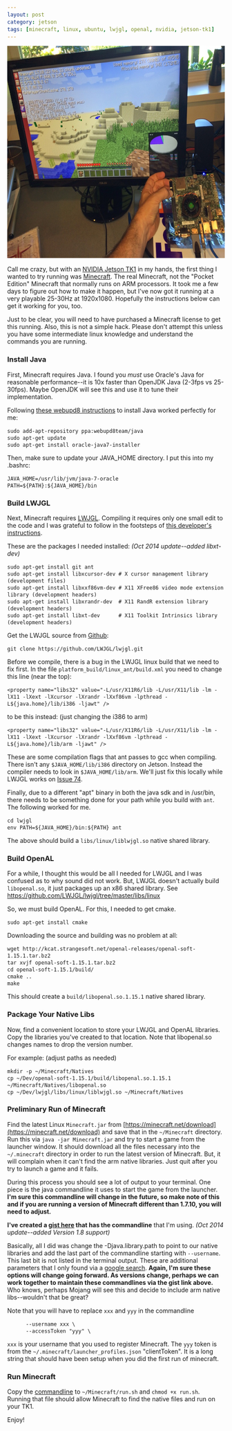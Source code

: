```yaml
---
layout: post
category: jetson
tags: [minecraft, linux, ubuntu, lwjgl, openal, nvidia, jetson-tk1]
---
```


<img src="/assets/image/jetson_minecraft_med.jpg" width="645" height="490" />

Call me crazy, but with an [NVIDIA Jetson
TK1](https://developer.nvidia.com/jetson-tk1) in my hands, the first
thing I wanted to try running was [Minecraft](https://minecraft.net/).
The real Minecraft, not the "Pocket Edition" Minecraft that normally
runs on ARM processors.  It took me a few days to figure out how to
make it happen, but I've now got it running at a very playable 25-30Hz
at 1920x1080.  Hopefully the instructions below can get it working for
you, too.

Just to be clear, you will need to have purchased a Minecraft license
to get this running.  Also, this is not a simple hack.  Please don't
attempt this unless you have some intermediate linux knowledge and
understand the commands you are running.

### Install Java

First, Minecraft requires Java.  I found you *must* use Oracle's Java
for reasonable performance--it is 10x faster than OpenJDK Java (2-3fps
vs 25-30fps).  Maybe OpenJDK will see this and use it to tune their
implementation.

Following [these webupd8
instructions](http://www.webupd8.org/2012/01/install-oracle-java-jdk-7-in-ubuntu-via.html)
to install Java worked perfectly for me:

```
sudo add-apt-repository ppa:webupd8team/java
sudo apt-get update
sudo apt-get install oracle-java7-installer
```

Then, make sure to update your JAVA_HOME directory.  I put this into
my .bashrc:

```
JAVA_HOME=/usr/lib/jvm/java-7-oracle
PATH=${PATH}:${JAVA_HOME}/bin
```

### Build LWJGL

Next, Minecraft requires [LWJGL](http://lwjgl.org/).  Compiling it
requires only one small edit to the code and I was grateful to follow
in the footsteps of [this developer's
instructions](http://it.toolbox.com/wiki/index.php/Developing_on_Raspberry_Pi).

These are the packages I needed installed: <i>(Oct 2014 update--added libxt-dev)</i>

```
sudo apt-get install git ant
sudo apt-get install libxcursor-dev # X cursor management library (development files)
sudo apt-get install libxxf86vm-dev # X11 XFree86 video mode extension library (development headers)
sudo apt-get install libxrandr-dev  # X11 RandR extension library (development headers)
sudo apt-get install libxt-dev      # X11 Toolkit Intrinsics library (development headers)
```

Get the LWJGL source from [Github](http://github.com):

```
git clone https://github.com/LWJGL/lwjgl.git
```

Before we compile, there is a bug in the LWJGL linux build that we
need to fix first. In the file `platform_build/linux_ant/build.xml`
you need to change this line (near the top):

```
<property name="libs32" value="-L/usr/X11R6/lib -L/usr/X11/lib -lm -lX11 -lXext -lXcursor -lXrandr -lXxf86vm -lpthread -L${java.home}/lib/i386 -ljawt" />
```

to be this instead: (just changing the i386 to arm)

```
<property name="libs32" value="-L/usr/X11R6/lib -L/usr/X11/lib -lm -lX11 -lXext -lXcursor -lXrandr -lXxf86vm -lpthread -L${java.home}/lib/arm -ljawt" />
```

These are some compilation flags that ant passes to gcc when
compiling. There isn't any `$JAVA_HOME/lib/i386` directory on Jetson.
Instead the compiler needs to look in `$JAVA_HOME/lib/arm`.  We'll
just fix this locally while LWJGL works on [Issue
74](https://github.com/LWJGL/lwjgl/issues/74#issuecomment-50048448).

Finally, due to a different "apt" binary in both the java sdk and in
/usr/bin, there needs to be something done for your path while you
build with `ant`.  The following worked for me.

```
cd lwjgl
env PATH=${JAVA_HOME}/bin:${PATH} ant
```

The above should build a `libs/linux/liblwjgl.so` native shared library.

### Build OpenAL

For a while, I thought this would be all I needed for LWJGL and I was
confused as to why sound did not work.  But, LWJGL doesn't actually
build `libopenal.so`, it just packages up an x86 shared library.
See https://github.com/LWJGL/lwjgl/tree/master/libs/linux

So, we must build OpenAL.  For this, I needed to get cmake.

```
sudo apt-get install cmake
```

Downloading the source and building was no problem at all:

```
wget http://kcat.strangesoft.net/openal-releases/openal-soft-1.15.1.tar.bz2
tar xvjf openal-soft-1.15.1.tar.bz2
cd openal-soft-1.15.1/build/
cmake ..
make
```

This should create a `build/libopenal.so.1.15.1` native shared library.

### Package Your Native Libs

Now, find a convenient location to store your LWJGL and OpenAL
libraries.  Copy the libraries you've created to that location.  Note
that libopenal.so changes names to drop the version number.

For example: (adjust paths as needed)

```
mkdir -p ~/Minecraft/Natives
cp ~/Dev/openal-soft-1.15.1/build/libopenal.so.1.15.1 ~/Minecraft/Natives/libopenal.so
cp ~/Dev/lwjgl/libs/linux/liblwjgl.so ~/Minecraft/Natives
```

### Preliminary Run of Minecraft

Find the latest Linux `Minecraft.jar` from
[https://minecraft.net/download](https://minecraft.net/download) and
save that in the `~/Minecraft` directory.  Run this via `java -jar
Minecraft.jar` and try to start a game from the launcher window.  It
should download all the files necessary into the `~/.minecraft`
directory in order to run the latest version of Minecraft.  But, it
will complain when it can't find the arm native libraries.  Just quit
after you try to launch a game and it fails.

During this process you should see a lot of output to your terminal.
One piece is the java commandline it uses to start the game from the
launcher.  **I'm sure this commandline will change in the future, so
make note of this and if you are running a version of Minecraft
different than 1.7.10, you will need to adjust.**

**I've created a [gist
here](https://gist.github.com/rogerallen/91526c9c8be1a82881e0) that
has the commandline** that I'm using. <i>(Oct 2014 update--added
Version 1.8 support)</i>

Basically, all I did was change the -Djava.library.path to point to
our native libraries and add the last part of the commandline starting
with `--username`.  This last bit is not listed in the terminal
output.  These are additional parameters that I only found via a
[google
search](http://gaming.stackexchange.com/questions/156000/launching-minecraft-1-7-4-from-the-command-line). **Again,
I'm sure these options will change going forward.  As versions change,
perhaps we can work together to maintain these commandlines via the
gist link above.** Who knows, perhaps Mojang will see this and decide
to include arm native libs--wouldn't that be great?

Note that you will have to replace `xxx` and `yyy` in the commandline

```
      --username xxx \
      --accessToken "yyy" \
```

`xxx` is your username that you used to register Minecraft.  The `yyy`
token is from the `~/.minecraft/launcher_profiles.json` "clientToken".
It is a long string that should have been setup when you did the first
run of minecraft.

### Run Minecraft

Copy the
[commandline](https://gist.github.com/rogerallen/91526c9c8be1a82881e0)
to `~/Minecraft/run.sh` and `chmod +x run.sh`.  Running that file
should allow Minecraft to find the native files and run on your TK1.

Enjoy!
